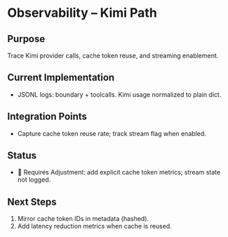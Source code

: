 # Observability – Kimi Path

## Purpose
Trace Kimi provider calls, cache token reuse, and streaming enablement.

## Current Implementation
- JSONL logs: boundary + toolcalls. Kimi usage normalized to plain dict.

## Integration Points
- Capture cache token reuse rate; track stream flag when enabled.

## Status
- 🔧 Requires Adjustment: add explicit cache token metrics; stream state not logged.

## Next Steps
1) Mirror cache token IDs in metadata (hashed). 
2) Add latency reduction metrics when cache is reused.

